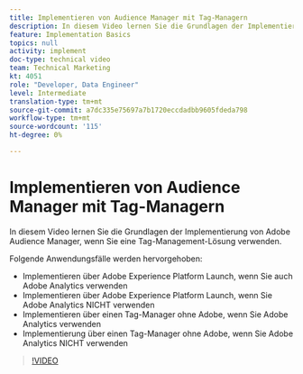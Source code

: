 ```yaml
---
title: Implementieren von Audience Manager mit Tag-Managern
description: In diesem Video lernen Sie die Grundlagen der Implementierung von Adobe Audience Manager, wenn Sie eine Tag-Management-Lösung verwenden.
feature: Implementation Basics
topics: null
activity: implement
doc-type: technical video
team: Technical Marketing
kt: 4051
role: "Developer, Data Engineer"
level: Intermediate
translation-type: tm+mt
source-git-commit: a7dc335e75697a7b1720eccdadbb9605fdeda798
workflow-type: tm+mt
source-wordcount: '115'
ht-degree: 0%

---
```



# Implementieren von Audience Manager mit Tag-Managern

In diesem Video lernen Sie die Grundlagen der Implementierung von Adobe Audience Manager, wenn Sie eine Tag-Management-Lösung verwenden.

Folgende Anwendungsfälle werden hervorgehoben:

* Implementieren über Adobe Experience Platform Launch, wenn Sie auch Adobe Analytics verwenden
* Implementieren über Adobe Experience Platform Launch, wenn Sie Adobe Analytics NICHT verwenden
* Implementieren über einen Tag-Manager ohne Adobe, wenn Sie Adobe Analytics verwenden
* Implementierung über einen Tag-Manager ohne Adobe, wenn Sie Adobe Analytics NICHT verwenden

>[!VIDEO](https://video.tv.adobe.com/v/29964/?quality=12)

